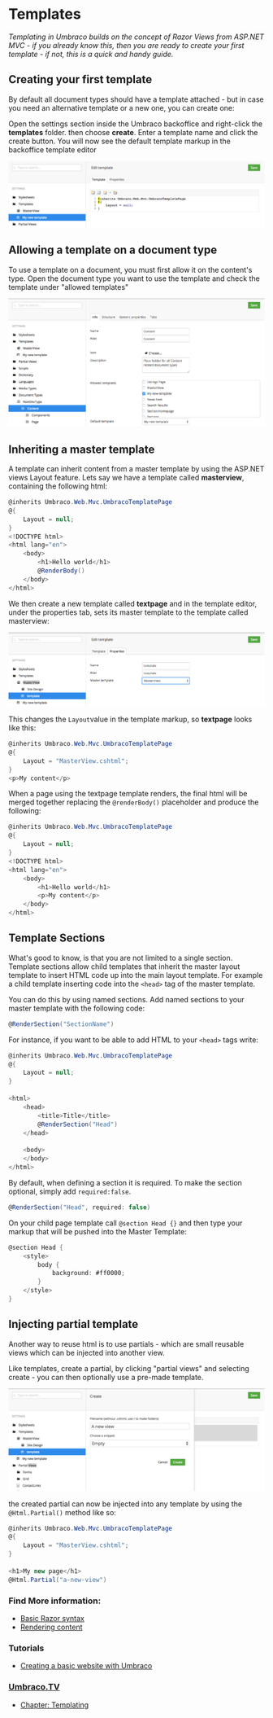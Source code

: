 # Templates

_Templating in Umbraco builds on the concept of Razor Views from ASP.NET MVC - if you already know this, then you are ready to create your first template - if not, this is a quick and handy guide._

## Creating your first template
By default all document types should have a template attached - but in case you need an alternative template or a new one, you can create one:

Open the settings section inside the Umbraco backoffice and right-click the **templates** folder. then choose **create**. Enter a template name and click the create button. You will now see the default template markup in the backoffice template editor

![Created template](images/create-template.png)


## Allowing a template on a document type
To use a template on a document, you must first allow it on the content's type. Open the document type you want to use the template and check the template under "allowed templates"

![Allowing template](images/allow-template.png)


## Inheriting a master template
A template can inherit content from a master template by using the ASP.NET views Layout feature. Lets say we have a template called **masterview**, containing the following html:

```csharp
@inherits Umbraco.Web.Mvc.UmbracoTemplatePage
@{
    Layout = null;
}
<!DOCTYPE html>
<html lang="en">
    <body>
        <h1>Hello world</h1>
        @RenderBody()
    </body>
</html>
```

We then create a new template called **textpage** and in the template editor, under the properties tab, sets its master template to the template called masterview:

![Inherit template](images/inherit-template.png)

This changes the `Layout`value in the template markup, so **textpage** looks like this:

```csharp
@inherits Umbraco.Web.Mvc.UmbracoTemplatePage
@{
    Layout = "MasterView.cshtml";
}
<p>My content</p>
```

When a page using the textpage template renders, the final html will be merged together replacing the `@renderBody()` placeholder and produce the following:

```csharp
@inherits Umbraco.Web.Mvc.UmbracoTemplatePage
@{
    Layout = null;
}
<!DOCTYPE html>
<html lang="en">
    <body>
        <h1>Hello world</h1>
        <p>My content</p>
    </body>
</html>
```

## Template Sections
What's good to know, is that you are not limited to a single section. Template sections allow child templates that inherit the master layout template to insert HTML code up into the main layout template. For example a child template inserting code into the `<head>` tag of the master template.

You can do this by using named sections. Add named sections to your master template with the following code:

```csharp
@RenderSection("SectionName")
```

For instance, if you want to be able to add HTML to your `<head>` tags write:

```csharp
@inherits Umbraco.Web.Mvc.UmbracoTemplatePage
@{
    Layout = null;
}

<html>
    <head>
        <title>Title</title>
        @RenderSection("Head")
    </head>

    <body>
    </body>
</html>
```

By default, when defining a section it is required. To make the section optional, simply add  `required:false`.

```csharp
@RenderSection("Head", required: false)
```

On your child page template call `@section Head {}` and then type your markup that will be pushed into the Master Template:

```csharp
@section Head {
    <style>
        body {
            background: #ff0000;
        }
    </style>
}
```

## Injecting partial template
Another way to reuse html is to use partials - which are small reusable views which can be injected into another view.

Like templates, create a partial, by clicking "partial views" and selecting create - you can then optionally use a pre-made template.

![Create partial](images/create-partial.png)

the created partial can now be injected into any template by using the `@Html.Partial()` method like so:

```csharp
@inherits Umbraco.Web.Mvc.UmbracoTemplatePage
@{
    Layout = "MasterView.cshtml";
}

<h1>My new page</h1>
@Html.Partial("a-new-view")
```

### Find More information:

- [Basic Razor syntax](basic-razor-syntax.md)
- [Rendering content](../Rendering-Content/)

### Tutorials
- [Creating a basic website with Umbraco](../../../Tutorials/Creating-Basic-Site/)

### [Umbraco.TV](https://umbraco.tv)
- [Chapter: Templating](https://umbraco.tv/videos/umbraco-v7/implementor/fundamentals/templating/introduction/)
